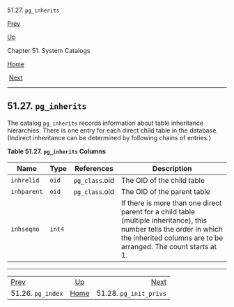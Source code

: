 <div class="navheader" data-xmlns="http://www.w3.org/TR/xhtml1/transitional">

51.27. `pg_inherits`

</div>

[Prev](catalog-pg-index.html "51.26. pg_index") 

[Up](catalogs.html "Chapter 51. System Catalogs")

Chapter 51. System Catalogs

[Home](index.html "PostgreSQL 10.3 Documentation")

 [Next](catalog-pg-init-privs.html "51.28. pg_init_privs")

-----

<div id="CATALOG-PG-INHERITS" class="sect1">

<div class="titlepage">

<div>

<div>

## 51.27. `pg_inherits`

</div>

</div>

</div>

<span id="id-1.10.4.29.2" class="indexterm"></span>

The catalog `pg_inherits` records information about table inheritance
hierarchies. There is one entry for each direct child table in the
database. (Indirect inheritance can be determined by following chains of
entries.)

<div id="id-1.10.4.29.4" class="table">

**Table 51.27. `pg_inherits`
Columns**

<div class="table-contents">

| Name        | Type   | References     | Description                                                                                                                                                                             |
| ----------- | ------ | -------------- | --------------------------------------------------------------------------------------------------------------------------------------------------------------------------------------- |
| `inhrelid`  | `oid`  | `pg_class`.oid | The OID of the child table                                                                                                                                                              |
| `inhparent` | `oid`  | `pg_class`.oid | The OID of the parent table                                                                                                                                                             |
| `inhseqno`  | `int4` |                | If there is more than one direct parent for a child table (multiple inheritance), this number tells the order in which the inherited columns are to be arranged. The count starts at 1. |

</div>

</div>

  

</div>

<div class="navfooter">

-----

|                               |                     |                                    |
| :---------------------------- | :-----------------: | ---------------------------------: |
| [Prev](catalog-pg-index.html) | [Up](catalogs.html) | [Next](catalog-pg-init-privs.html) |
| 51.26. `pg_index`             | [Home](index.html)  |             51.28. `pg_init_privs` |

</div>
